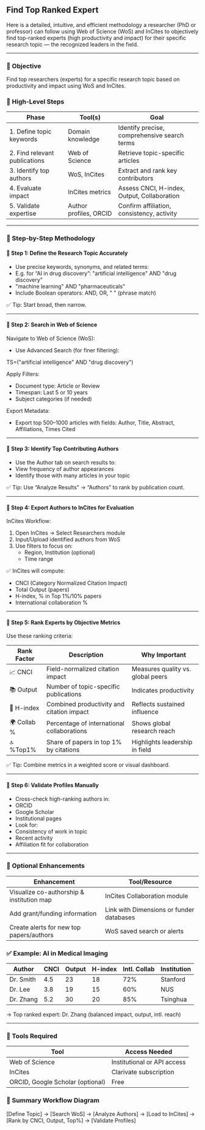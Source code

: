 ## Find Top Ranked Expert


Here is a detailed, intuitive, and efficient methodology a researcher (PhD or professor) can follow using Web of Science (WoS) and InCites to objectively find top-ranked experts (high productivity and impact) for their specific research topic — the recognized leaders in the field.

---

### 🎯 Objective

Find top researchers (experts) for a specific research topic based on productivity and impact using WoS and InCites.


### 🧭 High-Level Steps

| Phase                        | Tool(s)                  | Goal                                         |
|------------------------------|--------------------------|----------------------------------------------|
| 1. Define topic keywords     | Domain knowledge         | Identify precise, comprehensive search terms |
| 2. Find relevant publications| Web of Science           | Retrieve topic-specific articles             |
| 3. Identify top authors      | WoS, InCites             | Extract and rank key contributors            |
| 4. Evaluate impact           | InCites metrics          | Assess CNCI, H-index, Output, Collaboration  |
| 5. Validate expertise        | Author profiles, ORCID   | Confirm affiliation, consistency, activity   |



---

### 🧪 Step-by-Step Methodology


#### 🔹 Step 1: Define the Research Topic Accurately

-	Use precise keywords, synonyms, and related terms:
-	E.g. for “AI in drug discovery”:
"artificial intelligence" AND "drug discovery"
-	"machine learning" AND "pharmaceuticals"
-	Include Boolean operators: AND, OR, " " (phrase match)

✅ Tip: Start broad, then narrow.

---


#### 🔹 Step 2: Search in Web of Science

Navigate to Web of Science (WoS):
-	Use Advanced Search (for finer filtering):

TS=("artificial intelligence" AND "drug discovery")  

Apply Filters:
-	Document type: Article or Review
-	Timespan: Last 5 or 10 years
-	Subject categories (if needed)

Export Metadata:
-	Export top 500–1000 articles with fields:
Author, Title, Abstract, Affiliations, Times Cited

---


#### 🔹 Step 3: Identify Top Contributing Authors

-	Use the Author tab on search results to:
-	View frequency of author appearances
-	Identify those with many articles in your topic

✅ Tip: Use “Analyze Results” → “Authors” to rank by publication count.

---


#### 🔹 Step 4: Export Authors to InCites for Evaluation

InCites Workflow:

1.	Open InCites → Select Researchers module
2.	Input/Upload identified authors from WoS
3.	Use filters to focus on:
    -	Region, Institution (optional)
    -	Time range

✅ InCites will compute:

-	CNCI (Category Normalized Citation Impact)
-	Total Output (papers)
-	H-index, % in Top 1%/10% papers
-	International collaboration %

---


#### 🔹 Step 5: Rank Experts by Objective Metrics

Use these ranking criteria:

| Rank Factor | Description                                      | Why Important                  |
|-------------|--------------------------------------------------|-------------------------------|
| 📈 CNCI     | Field-normalized citation impact                  | Measures quality vs. global peers |
| 📚 Output   | Number of topic-specific publications             | Indicates productivity         |
| 🧠 H-index  | Combined productivity and citation impact         | Reflects sustained influence   |
| 🌍 Collab % | Percentage of international collaborations        | Shows global research reach    |
| 🔝 %Top1%   | Share of papers in top 1% by citations            | Highlights leadership in field |

✅ Tip: Combine metrics in a weighted score or visual dashboard.

---


#### 🔹 Step 6: Validate Profiles Manually

-	Cross-check high-ranking authors in:
-	ORCID
-	Google Scholar
-	Institutional pages
-	Look for:
-	Consistency of work in topic
-	Recent activity
-	Affiliation fit for collaboration

---


### 🧠 Optional Enhancements


| Enhancement                                 | Tool/Resource                        |
|----------------------------------------------|--------------------------------------|
| Visualize co-authorship & institution map    | InCites Collaboration module         |
| Add grant/funding information                | Link with Dimensions or funder databases |
| Create alerts for new top papers/authors     | WoS saved search or alerts           |



### ✅ Example: AI in Medical Imaging

| Author     | CNCI | Output | H-index | Intl. Collab | Institution |
|------------|------|--------|---------|--------------|-------------|
| Dr. Smith  | 4.5  | 23     | 18      | 72%          | Stanford    |
| Dr. Lee    | 3.8  | 19     | 15      | 60%          | NUS         |
| Dr. Zhang  | 5.2  | 30     | 20      | 85%          | Tsinghua    |


→ Top ranked expert: Dr. Zhang (balanced impact, output, intl. reach)

---

### 🧰 Tools Required

| Tool                | Access Needed                  |
|---------------------|-------------------------------|
| Web of Science      | Institutional or API access    |
| InCites             | Clarivate subscription         |
| ORCID, Google Scholar (optional) | Free              |


### 📌 Summary Workflow Diagram

[Define Topic] → [Search WoS] → [Analyze Authors] → [Load to InCites] → [Rank by CNCI, Output, Top%] → [Validate Profiles]